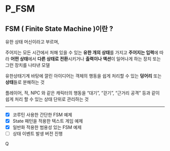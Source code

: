 # P_FSM

## FSM ( Finite State Machine )이란 ?
유한 상태 머신이라고 부르며, 

주어지는 모든 시간에서 처해 있을 수 있는 **유한 개의 상태**를 가지고 **주어지는 입력**에 따라 **어떤 상태**에서 **다른 상태로 전환**시키거나 **출력이나 액션**이 일어나게 하는 장치 또는 그런 장치를 나타낸 모델

유한상태기계 바탕에 깔린 아이디어는 객체의 행동을 쉽게 처리할 수 있는 **덩어리** 또는 **상태**들로 분해하는 것

플레이어, 적, NPC 와 같은 캐릭터의 행동을 “대기”, “걷기”, “근거리 공격” 등과 같이 쉽게 처리 할 수 있는 상태 단위로 관리하는 것

---

- [x]  코루틴 사용한 간단한 FSM 예제
- [x]  State 패턴을 적용한 텍스트 게임 예제
- [x]  일반화 적용한 범용성 있는 FSM 예제
- [ ]  상태 이벤트 발생 버전 진행

Q

